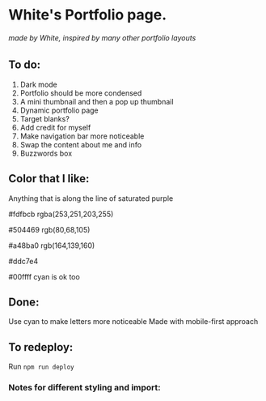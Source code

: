 # White's Portfolio page.
###### made by White, inspired by many other portfolio layouts

## To do: 
1. Dark mode
2. Portfolio should be more condensed
3. A mini thumbnail and then a pop up thumbnail
4. Dynamic portfolio page
5. Target blanks?
6. Add credit for myself
7. Make navigation bar more noticeable
8. Swap the content about me and info 
9. Buzzwords box

## Color that I like:
Anything that is along the line of saturated purple

#fdfbcb
rgba(253,251,203,255)

#504469
rgb(80,68,105)

#a48ba0
rgb(164,139,160)

#ddc7e4

#00ffff cyan is ok too

## Done:
Use cyan to make letters more noticeable
Made with mobile-first approach

## To redeploy:
Run `npm run deploy`

### Notes for different styling and import:
<!-- 
// import React from "react";
// // let banner_img2 = require("../assets/images/banner_img2.jpg"); same as below
// import banner_img2 from "../assets/images/banner_img3.jpg"

// let homeStyle = {
//   width: 'auto',
//   backgroundImage: `url(${banner_img2})`,
// };

// const Home = () => {
//   return (
//     <section
//       id="home_section"
//       className="mb-5"
//       // style={homeStyle}
//     ></section> -->